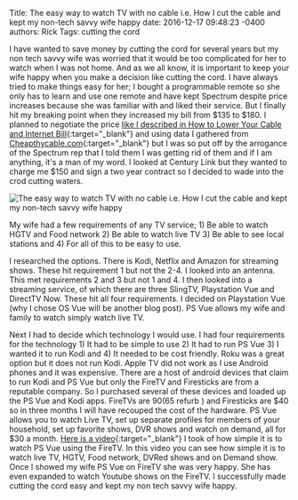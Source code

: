 Title: The easy way to watch TV with no cable i.e. How I cut the cable and kept my non-tech savvy wife happy
date: 2016-12-17 09:48:23 -0400
authors: Rick
Tags: cutting the cord

I have wanted to save money by cutting the cord for several years but my non tech savvy wife was worried that it would be too complicated for her to watch when I was not home. And as we all know, it is important to keep your wife happy when you make a decision like cutting the cord. I have always tried to make things easy for her; I bought a programmable remote so she only has to learn and use one remote and have kept Spectrum despite price increases because she was familiar with and liked their service. But I finally hit my breaking point when they increased my bill from $135 to $180. I planned to negotiate the price [like I described in How to Lower Your Cable and Internet Bill](/blog/2016/how-to-negotiate-your-cable-bill.html){:target="_blank"} and using data I gathered from [Cheapthycable.com](/about){:target="_blank"} but I was so put off by the arrogance of the Spectrum rep that I told them I was getting rid of them and if I am anything, it's a man of my word. I looked at Century Link but they wanted to charge me $150 and sign a two year contract so I decided to wade into the crod cutting waters.
<!-- PELICAN_END_SUMMARY -->

<img src="../../images/blog/the-easy-way-to-watch-tv-with-no-cable/rear-mirror-2480506_1280_350.jpg" alt="The easy way to watch TV with no cable i.e. How I cut the cable and kept my non-tech savvy wife happy" class="image-responsive image-center" markdown=1>

My wife had a few requirements of any TV service; 1) Be able to watch HGTV and Food network 2) Be able to watch live TV 3) Be able to see local stations and 4) For all of this to be easy to use.

I researched the options. There is Kodi, Netflix and Amazon for streaming shows. These hit requirement 1 but not the 2-4. I looked into an antenna. This met requirements 2 and 3 but not 1 and 4. I then looked into a streaming service, of which there are three SlingTV, Playstation Vue and DirectTV Now. These hit all four requirements. I decided on Playstation Vue (why I chose OS Vue will be another blog post). PS Vue allows my wife and family to watch simply watch live TV.

Next I had to decide which technology I would use. I had four requirements for the technology 1) It had to be simple to use 2) It had to run PS Vue 3) I wanted it to run Kodi and 4) It needed to be cost friendly. Roku was a great option but it does not run Kodi. Apple TV did not work as I use Android phones and it was expensive. There are a host of android devices that claim to run Kodi and PS Vue but only the FireTV and Firesticks are from a reputable company. So I purchased several of these devices and loaded up the PS Vue and Kodi apps. FireTVs are $90 ($65 refurb ) and Firesticks are $40 so in three months I will have recouped the cost of the hardware. PS Vue allows you to watch Live TV, set up separate profiles for members of your household, set up favorite shows, DVR shows and watch on demand, all for $30 a month. [Here is a video](https://www.youtube.com/watch?v=IAVuY6C2RGU&feature=youtu.be){:target="_blank"} I took of how simple it is to watch PS Vue using the FireTV. In this video you can see how simple it is to watch live TV, HGTV, Food network, DVRed shows and on Demand show. Once I showed my wife PS Vue on FireTV she was very happy. She has even expanded to watch Youtube shows on the FireTV. I successfully made cutting the cord easy and kept my non tech savvy wife happy.